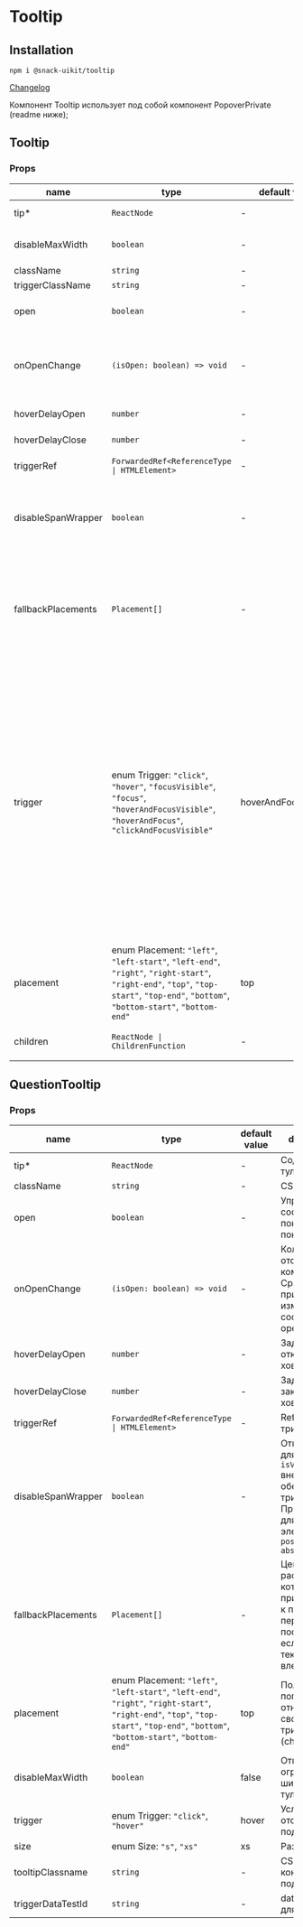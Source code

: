 # Tooltip

## Installation
`npm i @snack-uikit/tooltip`

[Changelog](./CHANGELOG.md)

Компонент Tooltip использует под собой компонент PopoverPrivate (readme ниже);

[//]: DOCUMENTATION_SECTION_START
[//]: THIS_SECTION_IS_AUTOGENERATED_PLEASE_DONT_EDIT_IT
## Tooltip
### Props
| name | type | default value | description |
|------|------|---------------|-------------|
| tip* | `ReactNode` | - | Содержимое тултипа |
| disableMaxWidth | `boolean` | - | Отключение ограничения ширины тултипа |
| className | `string` | - | CSS-класс |
| triggerClassName | `string` | - | CSS-класс триггера |
| open | `boolean` | - | Управляет состоянием показан/не показан. |
| onOpenChange | `(isOpen: boolean) => void` | - | Колбек отображения компонента. Срабатывает при изменении состояния open. |
| hoverDelayOpen | `number` | - | Задержка открытия по ховеру |
| hoverDelayClose | `number` | - | Задержка закрытия по ховеру |
| triggerRef | `ForwardedRef<ReferenceType \| HTMLElement>` | - | Ref ссылка на триггер |
| disableSpanWrapper | `boolean` | - | Отключает для `isValidElement` внешнюю обертку триггера <br> Пригодится для элементов с `position: absolute` |
| fallbackPlacements | `Placement[]` | - | Цепочка расположений которая будет применяться к поповеру от первого к последнему если при текущем он не влезает. |
| trigger | enum Trigger: `"click"`, `"hover"`, `"focusVisible"`, `"focus"`, `"hoverAndFocusVisible"`, `"hoverAndFocus"`, `"clickAndFocusVisible"` | hoverAndFocusVisible | Условие отображения поповера: <br> - `click` - открывать по клику <br> - `hover` - открывать по ховеру <br> - `focusVisible` - открывать по focus-visible <br> - `focus` - открывать по фокусу <br> - `hoverAndFocusVisible` - открывать по ховеру и focus-visible <br> - `hoverAndFocus` - открывать по ховеру и фокусу <br> - `clickAndFocusVisible` - открывать по клику и focus-visible |
| placement | enum Placement: `"left"`, `"left-start"`, `"left-end"`, `"right"`, `"right-start"`, `"right-end"`, `"top"`, `"top-start"`, `"top-end"`, `"bottom"`, `"bottom-start"`, `"bottom-end"` | top | Положение поповера относительно своего триггера (children). |
| children | `ReactNode \| ChildrenFunction` | - | Триггер поповера (подробнее читайте ниже) |
## QuestionTooltip
### Props
| name | type | default value | description |
|------|------|---------------|-------------|
| tip* | `ReactNode` | - | Содержимое тултипа |
| className | `string` | - | CSS-класс |
| open | `boolean` | - | Управляет состоянием показан/не показан. |
| onOpenChange | `(isOpen: boolean) => void` | - | Колбек отображения компонента. Срабатывает при изменении состояния open. |
| hoverDelayOpen | `number` | - | Задержка открытия по ховеру |
| hoverDelayClose | `number` | - | Задержка закрытия по ховеру |
| triggerRef | `ForwardedRef<ReferenceType \| HTMLElement>` | - | Ref ссылка на триггер |
| disableSpanWrapper | `boolean` | - | Отключает для `isValidElement` внешнюю обертку триггера <br> Пригодится для элементов с `position: absolute` |
| fallbackPlacements | `Placement[]` | - | Цепочка расположений которая будет применяться к поповеру от первого к последнему если при текущем он не влезает. |
| placement | enum Placement: `"left"`, `"left-start"`, `"left-end"`, `"right"`, `"right-start"`, `"right-end"`, `"top"`, `"top-start"`, `"top-end"`, `"bottom"`, `"bottom-start"`, `"bottom-end"` | top | Положение поповера относительно своего триггера (children). |
| disableMaxWidth | `boolean` | false | Отключение ограничения ширины тултипа |
| trigger | enum Trigger: `"click"`, `"hover"` | hover | Условие отображения подсказки |
| size | enum Size: `"s"`, `"xs"` | xs | Размер |
| tooltipClassname | `string` | - | CSS-класс контейнера подсказки |
| triggerDataTestId | `string` | - | data-test-id для триггера |


[//]: DOCUMENTATION_SECTION_END